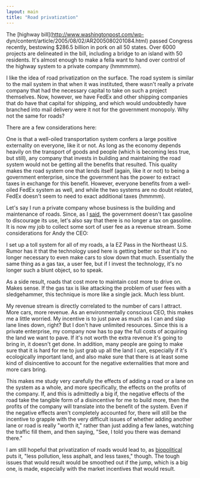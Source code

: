```yaml
---
layout: main
title: "Road privatization"
---
```

The [highway bill](http://www.washingtonpost.com/wp-
dyn/content/article/2005/08/02/AR2005080201084.html) passed Congress recently,
bestowing $286.5 billion in pork on all 50 states. Over 6000 projects are
delineated in the bill, including a bridge to an island with 50 residents.
It's almost enough to make a fella want to hand over control of the highway
system to a private company (hmmmmm).

I like the idea of road privatization on the surface. The road system is
similar to the mail system in that when it was instituted, there wasn't really
a private company that had the necessary capital to take on such a project
themselves. Now, however, we have FedEx and other shipping companies that do
have that capital for shipping, and which would undoubtedly have branched into
mail delivery were it not for the government monopoly. Why not the same for
roads?

There are a few considerations here:

One is that a well-oiled transportation system confers a large positive
externality on everyone, like it or not. As long as the economy depends
heavily on the transport of goods and people (which is becoming less true, but
still), any company that invests in building and maintaining the road system
would not be getting all the benefits that resulted. This quality makes the
road system one that lends itself (again, like it or not) to being a
government enterprise, since the government has the power to extract taxes in
exchange for this benefit. However, everyone benefits from a well-oiled FedEx
system as well, and while the two systems are no doubt related, FedEx doesn't
seem to need to exact additional taxes (hmmmm).

Let's say I run a private company whose business is the building and
maintenance of roads. Since, as I [said](), the government doesn't tax
gasoline to discourage its use, let's also say that there is no longer a tax
on gasoline. It is now my job to collect some sort of user fee as a revenue
stream. Some considerations for Andy the CEO:

I set up a toll system for all of my roads, a la EZ Pass in the Northeast U.S.
Rumor has it that the technology used here is getting better so that it's no
longer necessary to even make cars to slow down that much. Essentially the
same thing as a gas tax, a user fee, but if I invest the technology, it's no
longer such a blunt object, so to speak.

As a side result, roads that cost more to maintain cost more to drive on.
Makes sense. If the gas tax is like attacking the problem of user fees with a
sledgehammer, this technique is more like a single jack. Much less blunt.

My revenue stream is directly correlated to the number of cars I attract. More
cars, more revenue. As an environmentally conscious CEO, this makes me a
little worried. My incentive is to just pave as much as I can and slap lane
lines down, right? But I don't have unlimited resources. Since this is a
private enterprise, my company now has to pay the full costs of acquiring the
land we want to pave. If it's not worth the extra revenue it's going to bring
in, it doesn't get done. In addition, many people are going to make sure that
it is hard for me to just grab up all the land I can, especially if it's
ecologically important land, and also make sure that there is at least some
kind of disincentive to account for the negative externalities that more and
more cars bring.

This makes me study very carefully the effects of adding a road or a lane on
the system as a whole, and more specifically, the effects on the profits of
the company. If, and this is admittedly a big if, the negative effects of the
road take the tangible form of a disincentive for me to build more, then the
profits of the company will translate into the benefit of the system. Even if
the negative effects aren't completely accounted for, there will still be the
incentive to grapple with the very difficult issues of whether adding another
lane or road is really "worth it," rather than just adding a few lanes,
watching the traffic fill them, and then saying, "See, I told you there was
demand there."

I am still hopeful that privatization of roads would lead to, as
[biopolitical](http://gristmill.grist.org/comments/2005/7/18/19258/1257/1#1)
puts it, "less pollution, less asphalt, and less taxes," though. The tough
issues that would result would be smoothed out if the jump, which is a big
one, is made, especially with the market incentives that would result.


